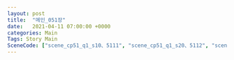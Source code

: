 ```yaml
---
layout: post
title:  "메인_051장"
date:   2021-04-11 07:00:00 +0000
categories: Main
Tags: Story Main
SceneCode: ["scene_cp51_q1_s10、5111", "scene_cp51_q1_s20、5112", "scene_cp51_q2_s10、5121", "scene_cp51_q2_s20、5122", "scene_cp51_q3_s10、5131", "scene_cp51_q3_s20、5132", "scene_cp51_q4_s20、5141", "scene_cp51_q4_s30、5142"]
---
```

